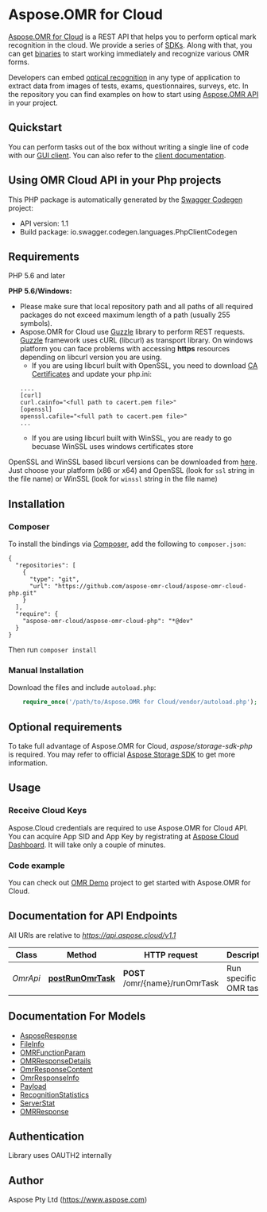 # Aspose.OMR for Cloud

[Aspose.OMR for Cloud](https://products.aspose.cloud/omr/cloud) is a REST API that helps you to perform optical mark recognition in the cloud. We provide a series of [SDKs](https://github.com/aspose-omr-cloud). Along with that, you can get [binaries](https://github.com/aspose-omr-cloud/aspose-omr-cloud-dotnet/releases) to start working immediately and recognize various OMR forms.

Developers can embed [optical recognition](https://en.wikipedia.org/wiki/Optical_mark_recognition) in any type of application to extract data from images of tests, exams, questionnaires, surveys, etc. In the repository you can find examples on how to start using [Aspose.OMR API](https://docs.aspose.cloud/display/omrcloud/OMR+API+Specification) in your project.

## Quickstart

You can perform tasks out of the box without writing a single line of code with our [GUI client](https://github.com/aspose-omr-cloud/aspose-omr-cloud-dotnet/releases). You can also refer to the [client documentation](https://docs.aspose.cloud/display/omrcloud/Aspose.OMR.Client+Application).

## Using OMR Cloud API in your Php projects

This PHP package is automatically generated by the [Swagger Codegen](https://github.com/swagger-api/swagger-codegen) project:

- API version: 1.1
- Build package: io.swagger.codegen.languages.PhpClientCodegen

## Requirements

PHP 5.6 and later

**PHP 5.6/Windows:** 
 - Please make sure that local repository path and all paths of all required packages do not exceed maximum length of a path (usually 255 symbols).
 - Aspose.OMR for Cloud use [Guzzle](http://guzzle3.readthedocs.io/getting-started/overview.html) library to perform REST requests. [Guzzle](http://guzzle3.readthedocs.io/getting-started/overview.html) framework uses cURL (libcurl) as transport library. On windows platform you can face problems with accessing **https** resources depending on libcurl version you are using.
   * If you are using libcurl built with OpenSSL, you need to download [CA Certificates](https://curl.haxx.se/docs/caextract.html) and update your php.ini:
   ```
   ....
   [curl]
   curl.cainfo="<full path to cacert.pem file>"
   [openssl]
   openssl.cafile="<full path to cacert.pem file>"
   ...
   ```
   * If you are using libcurl built with WinSSL, you are ready to go becuase WinSSL uses windows certificates store
   
OpenSSL and WinSSL based libcurl versions can be downloaded from [here](https://curl.haxx.se/gknw.net/7.40.0/). Just choose your platform (x86 or x64) and OpenSSL (look for `ssl` string in the file name) or WinSSL (look for `winssl` string in the file name)
 
## Installation
### Composer

To install the bindings via [Composer](http://getcomposer.org/), add the following to `composer.json`:

```
{
  "repositories": [
    {
      "type": "git",
      "url": "https://github.com/aspose-omr-cloud/aspose-omr-cloud-php.git"
    }
  ],
  "require": {
    "aspose-omr-cloud/aspose-omr-cloud-php": "*@dev"
  }
}
```

Then run `composer install`

### Manual Installation

Download the files and include `autoload.php`:

```php
    require_once('/path/to/Aspose.OMR for Cloud/vendor/autoload.php');
```

## Optional requirements

To take full advantage of Aspose.OMR for Cloud, _aspose/storage-sdk-php_ is required. You may refer to official [Aspose Storage SDK](https://github.com/aspose-storage-cloud/aspose-storage-cloud-php) to get more information.

## Usage

### Receive Cloud Keys
Aspose.Cloud credentials are required to use Aspose.OMR for Cloud API. You can acquire App SID and App Key by registrating at [Aspose Cloud Dashboard](https://dashboard.aspose.cloud). It will take only a couple of minutes.

### Code example
You can check out [OMR Demo](demo) project to get started with Aspose.OMR for Cloud.

## Documentation for API Endpoints

All URIs are relative to *https://api.aspose.cloud/v1.1*

Class | Method | HTTP request | Description
------------ | ------------- | ------------- | -------------
*OmrApi* | [**postRunOmrTask**](docs/Api/OmrApi.md#postrunomrtask) | **POST** /omr/{name}/runOmrTask | Run specific OMR task


## Documentation For Models

 - [AsposeResponse](docs/Model/AsposeResponse.md)
 - [FileInfo](docs/Model/FileInfo.md)
 - [OMRFunctionParam](docs/Model/OMRFunctionParam.md)
 - [OMRResponseDetails](docs/Model/OMRResponseDetails.md)
 - [OmrResponseContent](docs/Model/OmrResponseContent.md)
 - [OmrResponseInfo](docs/Model/OmrResponseInfo.md)
 - [Payload](docs/Model/Payload.md)
 - [RecognitionStatistics](docs/Model/RecognitionStatistics.md)
 - [ServerStat](docs/Model/ServerStat.md)
 - [OMRResponse](docs/Model/OMRResponse.md)


## Authentication

Library uses OAUTH2 internally

## Author

Aspose Pty Ltd (https://www.aspose.com)




